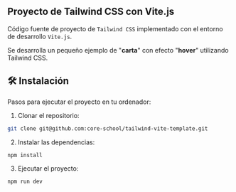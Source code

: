 ## Proyecto de Tailwind CSS con Vite.js

Código fuente de proyecto de `Tailwind CSS` implementado con el entorno de desarrollo `Vite.js`.

Se desarrolla un pequeño ejemplo de "**carta**" con efecto "**hover**" utilizando Tailwind CSS.

## 🛠️ Instalación

Pasos para ejecutar el proyecto en tu ordenador:

1. Clonar el repositorio:

```bash
git clone git@github.com:core-school/tailwind-vite-template.git
```

2. Instalar las dependencias:

```bash
npm install
```

3. Ejecutar el proyecto:

```bash
npm run dev
```
